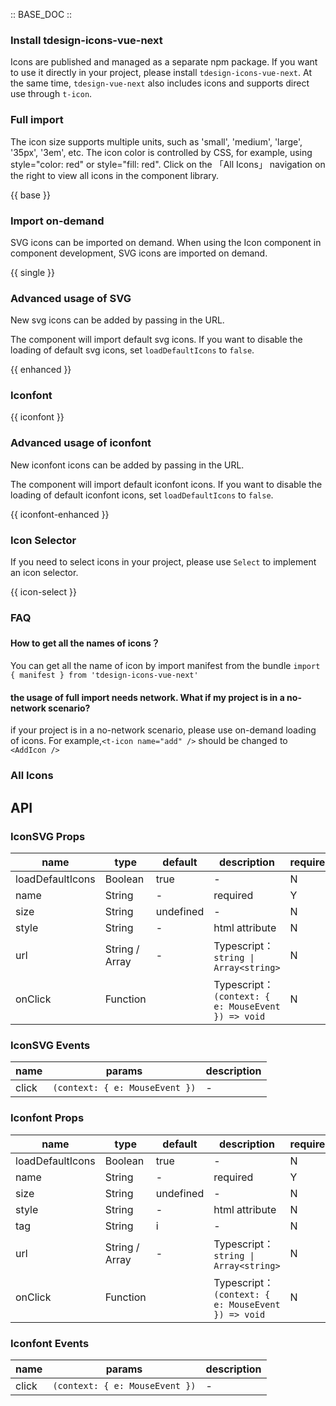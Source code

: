 :: BASE_DOC ::

### Install tdesign-icons-vue-next

Icons are published and managed as a separate npm package. If you want to use it directly in your project, please install `tdesign-icons-vue-next`. At the same time, `tdesign-vue-next` also includes icons and supports direct use through `t-icon`.
### Full import

The icon size supports multiple units, such as 'small', 'medium', 'large', '35px', '3em', etc. 
The icon color is controlled by CSS, for example, using style="color: red" or style="fill: red". 
Click on the 「All Icons」 navigation on the right to view all icons in the component library.

{{ base }}

### Import on-demand

SVG icons can be imported on demand. When using the Icon component in component development, SVG icons are imported on demand.

{{ single }}

### Advanced usage of SVG

New svg icons can be added by passing in the URL. 

The component will import default svg icons. If you want to disable the loading of default svg icons, set `loadDefaultIcons` to `false`.

{{ enhanced }}

### Iconfont

{{ iconfont }}

### Advanced usage of iconfont

New iconfont icons can be added by passing in the URL. 

The component will import default iconfont icons. If you want to disable the loading of default iconfont icons, set `loadDefaultIcons` to `false`.


{{ iconfont-enhanced }}

### Icon Selector

If you need to select icons in your project, please use `Select` to implement an icon selector.

{{ icon-select }}

### FAQ

#### How to get all the names of icons？

You can get all the name of icon by import manifest from the bundle `import { manifest } from 'tdesign-icons-vue-next'`

#### the usage of full import needs network. What if my project is in a no-network scenario?

if your project is in a no-network scenario, please use on-demand loading of icons. For example,`<t-icon name="add" />` should be changed to `<AddIcon />`
### All Icons

<td-icons-view />

## API

### IconSVG Props

name | type | default | description | required
-- | -- | -- | -- | --
loadDefaultIcons | Boolean | true | \- | N
name | String | - | required | Y
size | String | undefined | \- | N
style | String | - | html attribute | N
url | String / Array | - | Typescript：`string \| Array<string>` | N
onClick | Function |  | Typescript：`(context: { e: MouseEvent }) => void`<br/> | N

### IconSVG Events

name | params | description
-- | -- | --
click | `(context: { e: MouseEvent })` | \-

### Iconfont Props

name | type | default | description | required
-- | -- | -- | -- | --
loadDefaultIcons | Boolean | true | \- | N
name | String | - | required | Y
size | String | undefined | \- | N
style | String | - | html attribute | N
tag | String | i | \- | N
url | String / Array | - | Typescript：`string \| Array<string>` | N
onClick | Function |  | Typescript：`(context: { e: MouseEvent }) => void`<br/> | N

### Iconfont Events

name | params | description
-- | -- | --
click | `(context: { e: MouseEvent })` | \-
